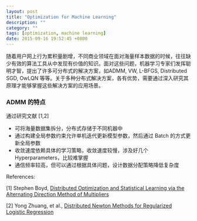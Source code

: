 ```yaml
---
layout: post
title: "Optimization for Machine Learning"
description: ""
category: ""
tags: [optimization, machine learning]
date: 2015-09-16 19:52:45 +0800
---
```


随着用户网上行为累积量剧增，不同商业领域在面对海量样本数据的时候，往往缺少有效的算法工具从中发现有价值的知识。面对这些问题，机器学习专家们发挥聪明才智，提出了许多可分布式的解决方案，如ADMM, VW, L-BFGS, Distributed SGD, OwLQN 等等。关于多种分布式解决方案，各有优势，需要通过深入研究其原理才能够掌握这些解决方案的应用场景。

### ADMM 的特点

通过研究文献 [1,2]

+ 可将海量数据集拆分，分布式存储于不同机器中
+ 通过构建全局参数约束允许单机迭代更新模型参数，然后通过 Batch 的方式更新全局参数
+ 收敛速度依赖具体的学习策略，收敛速度较慢，涉及好几个 Hyperparameters，比较难掌握
+ 通信频率较高，但可以通过根据具体问题，设计数据分配策略降低复杂度


References:

[1] Stephen Boyd, [Distributed Optimization and Statistical Learning via the Alternating Direction Method of Multipliers](https://web.stanford.edu/~boyd/papers/pdf/admm_distr_stats.pdf)

[2] Yong Zhuang, et al., [Distributed Newton Methods for Regularized Logistic Regression](https://www.csie.ntu.edu.tw/~cjlin/papers/mpi-liblinear/distributed_tron.pdf)
